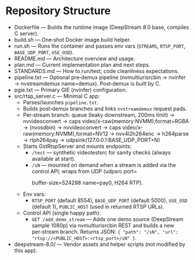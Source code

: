 # Repository Structure

- Dockerfile — Builds the runtime image (DeepStream 8.0 base, compiles C server).
- build.sh — One‑shot Docker image build helper.
- run.sh — Runs the container and passes env vars (`STREAMS`, `RTSP_PORT`, `BASE_UDP_PORT`, `USE_OSD`).
- README.md — Architecture overview and usage.
- plan.md — Current implementation plan and next steps.
- STANDARDS.md — How to run/test; code cleanliness expectations.
- pipeline.txt — Optional pre‑demux pipeline (nvmultiurisrcbin → nvinfer → nvstreamdemux name=demux). Post‑demux is built by C.
- pgie.txt — Primary GIE (nvinfer) configuration.
- src/rtsp_server.c — Minimal C app:
  - Parses/launches `pipeline.txt`.
  - Builds post‑demux branches and links `nvstreamdemux` request pads.
  - Per‑stream branch: queue (leaky downstream, 200ms limit) → nvvideoconvert → caps video/x-raw(memory:NVMM),format=RGBA → (nvosdbin) → nvvideoconvert → caps video/x-raw(memory:NVMM),format=NV12 → nvv4l2h264enc → h264parse → rtph264pay → udpsink(127.0.0.1:BASE_UDP_PORT+N)
  - Starts GstRtspServer and mounts endpoints:
    - `/test` — synthetic videotestsrc for sanity checks (always available at start).
    - `/sN` — mounted on demand when a stream is added via the control API; wraps from UDP (udpsrc port=<p> buffer-size=524288 name=pay0, H264 RTP).
  - Env vars:
    - `RTSP_PORT` (default 8554), `BASE_UDP_PORT` (default 5000), `USE_OSD` (default 1), `PUBLIC_HOST` (used in returned RTSP URLs).
  - Control API (single happy path):
    - `GET /add_demo_stream` — Adds one demo source (DeepStream sample 1080p) via nvmultiurisrcbin REST and builds a new per‑stream branch. Returns JSON: `{ "path": "/sN", "url": "rtsp://<PUBLIC_HOST>:<rtsp_port>/sN" }`.
- deepstream-8.0/ — Vendor assets and helper scripts (not modified by this app).
